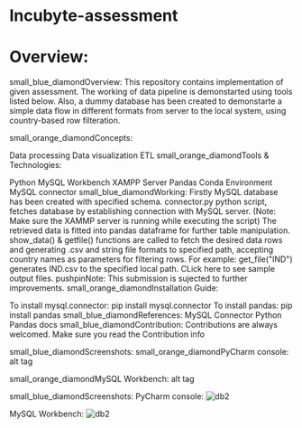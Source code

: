 # Incubyte-assessment
# Overview:
small_blue_diamondOverview:
This repository contains implementation of given assessment. The working of data pipeline is demonstarted using tools listed below. Also, a dummy database has been created to demonstarte a simple data flow in different formats from server to the local system, using country-based row filteration.

small_orange_diamondConcepts:

Data processing
Data visualization
ETL
small_orange_diamondTools & Technologies:

Python
MySQL Workbench
XAMPP Server
Pandas
Conda Environment
MySQL connector
small_blue_diamondWorking:
Firstly MySQL database has been created with specified schema.
connector.py python script, fetches database by establishing connection with MySQL server. (Note: Make sure the XAMMP server is running while executing the script)
The retrieved data is fitted into pandas dataframe for further table manipulation.
show_data() & getfile() functions are called to fetch the desired data rows and generating .csv and string file formats to specified path, accepting country names as parameters for filtering rows.
For example: get_file("IND") generates IND.csv to the specified local path. CLick here to see sample output files.
pushpinNote: This submission is sujected to further improvements.
small_orange_diamondInstallation Guide:

To install mysql.connector:
pip install mysql.connector
To install pandas:
pip install pandas
small_blue_diamondReferences:
MySQL Connector Python
Pandas docs
small_blue_diamondContribution:
Contributions are always welcomed. Make sure you read the Contribution info

small_blue_diamondScreenshots:
small_orange_diamondPyCharm console:
alt tag

small_orange_diamondMySQL Workbench:
alt tag



small_blue_diamondScreenshots:
PyCharm console:
![db2](https://user-images.githubusercontent.com/91366476/134764672-e58dd314-e031-4e03-808f-e71a1fa85f2c.png)

MySQL Workbench:
![db2](https://user-images.githubusercontent.com/91366476/134764674-843c18be-548b-416a-bb15-a797f68df217.png)





